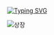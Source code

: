 [![Typing SVG](https://readme-typing-svg.demolab.com?font=Yuji+Syuku&size=150&duration=600&pause=500&color=F71A91&center=true&vCenter=true&width=500&height=190&lines=%E4%B8%80%E7%95%AA)](https://git.io/typing-svg)



![상장](https://github.com/cheiru94/cheiru94/assets/146077826/81fa367d-c601-4e8d-926e-06a4ee711e3a)

